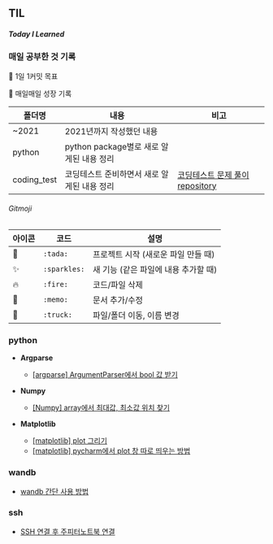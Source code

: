 ## TIL

##### Today I Learned



###  매일 공부한 것 기록

 :pushpin: 1일 1커밋 목표 

 **:seedling:** 매일매일 성장 기록

| 폴더명    | 내용                                        | 비고                                                         |
| --------- | ------------------------------------------- | ------------------------------------------------------------ |
| ~2021     | 2021년까지 작성했던 내용                    |                                                              |
| python    | python package별로 새로 알게된 내용 정리    |                                                              |
| coding_test | 코딩테스트 준비하면서 새로 알게된 내용 정리 | [코딩테스트 문제 풀이 repository](https://github.com/Soyoung24/coding-test) |





###### Gitmoji 

| 아이콘     | 코드         | 설명                                 |
| ---------- | ------------ | ------------------------------------ |
| :tada:     | `:tada:`     | 프로젝트 시작 (새로운 파일 만들 때)  |
| :sparkles: | `:sparkles:` | 새 기능 (같은 파일에 내용 추가할 때) |
| :fire:     | `:fire:`     | 코드/파일 삭제                       |
| :memo:     | `:memo:`     | 문서 추가/수정                       |
| :truck:    | `:truck:`    | 파일/폴더 이동, 이름 변경            |



### python
- **Argparse**
  - [[argparse] ArgumentParser에서 bool 값 받기](https://github.com/Soyoung24/TIL/blob/master/python/%5Bargparse%5D%20ArgumentParser%EC%97%90%EC%84%9C%20bool%20%EA%B0%92%20%EB%B0%9B%EA%B8%B0.md)

- **Numpy**
  - [[Numpy] array에서 최대값, 최소값 위치 찾기](https://github.com/Soyoung24/TIL/blob/master/python/%5BNumpy%5D%20array%EC%97%90%EC%84%9C%20%EC%B5%9C%EB%8C%80%EA%B0%92%2C%20%EC%B5%9C%EC%86%8C%EA%B0%92%20%EC%9C%84%EC%B9%98%20%EC%B0%BE%EA%B8%B0.md)

- **Matplotlib**
  - [[matplotlib] plot 그리기](https://github.com/Soyoung24/TIL/blob/master/python/%5Bmatplotlib%5D%20plot%20%EA%B7%B8%EB%A6%AC%EA%B8%B0.md)
  - [[matplotlib] pycharm에서 plot 창 따로 띄우는 방법](https://github.com/Soyoung24/TIL/blob/master/python/%5Bmatplotlib%5D%20pycharm%EC%97%90%EC%84%9C%20plot%20%EC%B0%BD%20%EB%94%B0%EB%A1%9C%20%EB%9D%84%EC%9A%B0%EB%8A%94%20%EB%B0%A9%EB%B2%95.md)


### wandb
- [wandb 간단 사용 방법](https://github.com/Soyoung24/TIL/blob/master/wandb/WandB%20%EA%B0%84%EB%8B%A8%20%EC%82%AC%EC%9A%A9%20%EB%B0%A9%EB%B2%95.md)

### ssh
- [SSH 연결 후 주피터노트북 연결](https://github.com/Soyoung24/TIL/blob/master/ssh/SSH%20%EC%97%B0%EA%B2%B0%20%ED%9B%84%20%EC%A3%BC%ED%94%BC%ED%84%B0%EB%85%B8%ED%8A%B8%EB%B6%81%20%EC%97%B0%EA%B2%B0.md)
